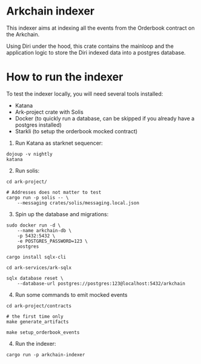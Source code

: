 # Arkchain indexer

This indexer aims at indexing all the events from the Orderbook
contract on the Arkchain.

Using Diri under the hood, this crate contains the mainloop and
the application logic to store the Diri indexed data into a postgres database.

# How to run the indexer

To test the indexer locally, you will need several tools installed:
* Katana
* Ark-project crate with Solis
* Docker (to quickly run a database, can be skipped if you already
  have a postgres installed)
* Starkli (to setup the orderbook mocked contract)

1. Run Katana as starknet sequencer:
```
dojoup -v nightly
katana
```

2. Run solis:
```
cd ark-project/

# Addresses does not matter to test
cargo run -p solis -- \
    --messaging crates/solis/messaging.local.json
```

3. Spin up the database and migrations:
```
sudo docker run -d \
    --name arkchain-db \
    -p 5432:5432 \
    -e POSTGRES_PASSWORD=123 \
    postgres
    
cargo install sqlx-cli

cd ark-services/ark-sqlx

sqlx database reset \
    --database-url postgres://postgres:123@localhost:5432/arkchain
```

4. Run some commands to emit mocked events
```
cd ark-project/contracts

# the first time only
make generate_artifacts

make setup_orderbook_events
```

4. Run the indexer:
```
cargo run -p arkchain-indexer
```
